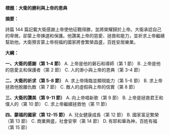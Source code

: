 **標題：大衛的勝利與上帝的恩典**

**摘要：**

詩篇 144 篇記載大衛感謝上帝使他征戰得勝，並將榮耀歸於上帝。大衛承認自己的卑微，卻蒙上帝揀選和保護。他讚美上帝的慈愛、拯救和能力，並祈求上帝繼續幫助他。大衛預言蒙上帝祝福的國家將會繁榮昌盛，百姓安居樂業。

**大綱：**

**一、大衛的感謝（第 1-4 節）**
    A. 上帝是他的磐石和導師（第 1 節）
    B. 上帝是他的慈愛主和保護者（第 2 節）
    C. 人的渺小與上帝的恩典（第 3-4 節）

**二、大衛的祈求（第 5-8 節）**
    A. 求上帝降臨並顯現能力（第 5-6 節）
    B. 求上帝拯救他脫離仇敵（第 7 節）
    C. 敵人的虛假與上帝的信實（第 8 節）

**三、大衛的讚美（第 9-11 節）**
    A. 向上帝唱新歌（第 9 節）
    B. 上帝是拯救君王和僕人的（第 10 節）
    C. 求上帝繼續拯救他（第 11 節）

**四、蒙福的國家（第 12-15 節）**
    A. 兒女健康成長（第 12 節）
    B. 國家富足繁榮（第 13 節）
    C. 商業興盛，社會安寧（第 14 節）
    D. 有耶和華為神，百姓有福（第 15 節）